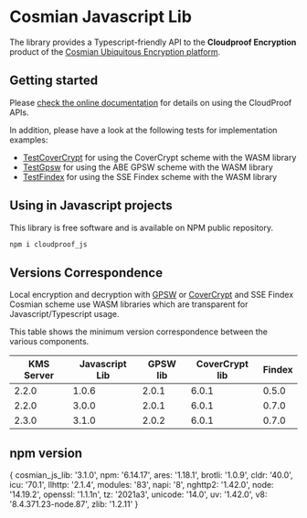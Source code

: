 # Cosmian Javascript Lib

The library provides a Typescript-friendly API to the **Cloudproof Encryption** product of the [Cosmian Ubiquitous Encryption platform](https://cosmian.com).


## Getting started


Please [check the online documentation](https://docs.cosmian.com/cloudproof_encryption/use_cases_benefits/) for details on using the CloudProof APIs.


In addition, please have a look at the following tests for implementation examples:

 - [TestCoverCrypt](./tests/crypto/abe/cover_crypt/all.test.ts) for using the CoverCrypt scheme with the WASM library
 - [TestGpsw](./tests/crypto/abe/gpsw/all.test.ts) for using the ABE GPSW scheme with the WASM library
 - [TestFindex](./tests/interface/findex/upsert_search.test.ts) for using the SSE Findex scheme with the WASM library


## Using in Javascript projects

This library is free software and is available on NPM public repository.

```bash
npm i cloudproof_js
```

## Versions Correspondence

Local encryption and decryption with [GPSW](https://github.com/Cosmian/abe_gpsw) or [CoverCrypt](https://github.com/Cosmian/cover_crypt) and SSE Findex Cosmian scheme use WASM libraries which are transparent for Javascript/Typescript usage.

This table shows the minimum version correspondence between the various components.

KMS Server | Javascript Lib | GPSW lib | CoverCrypt lib | Findex
-----------|----------------|----------|----------------|-------
2.2.0      | 1.0.6          | 2.0.1    | 6.0.1          | 0.5.0
2.2.0      | 3.0.0          | 2.0.1    | 6.0.1          | 0.7.0
2.3.0      | 3.1.0          | 2.0.2    | 6.0.1          | 0.7.0


## npm version

{
  cosmian_js_lib: '3.1.0',
  npm: '6.14.17',
  ares: '1.18.1',
  brotli: '1.0.9',
  cldr: '40.0',
  icu: '70.1',
  llhttp: '2.1.4',
  modules: '83',
  napi: '8',
  nghttp2: '1.42.0',
  node: '14.19.2',
  openssl: '1.1.1n',
  tz: '2021a3',
  unicode: '14.0',
  uv: '1.42.0',
  v8: '8.4.371.23-node.87',
  zlib: '1.2.11'
}
